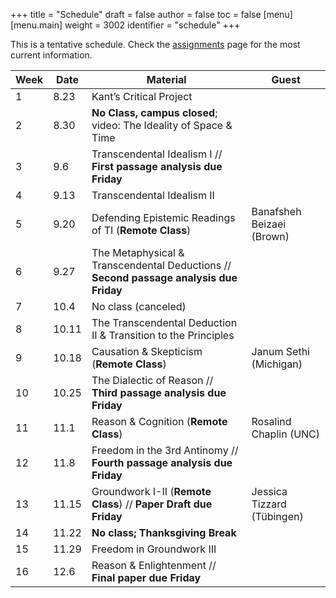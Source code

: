 +++
title = "Schedule"
draft = false
author = false
toc = false
[menu]
  [menu.main]
    weight = 3002
    identifier = "schedule"
+++

This is a tentative schedule. Check the [assignments](http://phil871.colinmclear.net/assignments) page for the most current
information.

| Week | Date  | Material                                                                                   | Guest                      |
|------|-------|--------------------------------------------------------------------------------------------|----------------------------|
| 1    | 8.23  | Kant&rsquo;s Critical Project                                                              |                            |
| 2    | 8.30  | **No Class, campus closed**; video: The Ideality of Space &amp; Time                       |                            |
| 3    | 9.6   | Transcendental Idealism I // **First passage analysis due Friday**                         |                            |
| 4    | 9.13  | Transcendental Idealism II                                                                 |                            |
| 5    | 9.20  | Defending Epistemic Readings of TI (**Remote Class**)                                      | Banafsheh Beizaei (Brown)  |
| 6    | 9.27  | The Metaphysical &amp; Transcendental Deductions // **Second passage analysis due Friday** |                            |
| 7    | 10.4  | No class (canceled)                                                                        |                            |
| 8    | 10.11 | The Transcendental Deduction II &amp; Transition to the Principles                         |                            |
| 9    | 10.18 | Causation &amp; Skepticism (**Remote Class**)                                              | Janum Sethi (Michigan)     |
| 10   | 10.25 | The Dialectic of Reason // **Third passage analysis due Friday**                           |                            |
| 11   | 11.1  | Reason &amp; Cognition (**Remote Class**)                                                  | Rosalind Chaplin (UNC)     |
| 12   | 11.8  | Freedom in the 3rd Antinomy // **Fourth passage analysis due Friday**                      |                            |
| 13   | 11.15 | Groundwork I-II (**Remote Class**) // **Paper Draft due Friday**                           | Jessica Tizzard (Tübingen) |
| 14   | 11.22 | **No class; Thanksgiving Break**                                                           |                            |
| 15   | 11.29 | Freedom in Groundwork III                                                                  |                            |
| 16   | 12.6  | Reason &amp; Enlightenment // **Final paper due Friday**                                   |                            |
